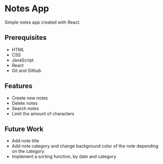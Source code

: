 # Notes App

Simple notes app created with React.

## Prerequisites

- HTML
- CSS
- JavaScript
- React
- Git and Github

## Features 

- Create new notes
- Delete notes
- Search notes
- Limit the amount of characters

## Future Work

- Add note title
- Add note category and change background color of the note depending on the category
- Implement a sorting function, by date and category